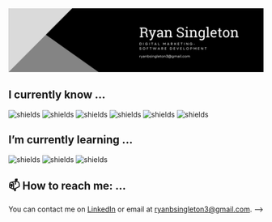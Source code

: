 <img src="https://github.com/ryansingleton-3/ryansingleton-3/blob/main/Black%20Modern%20Personal%20LinkedIn%20Banner.png">



## I currently know ...



![shields](https://img.shields.io/badge/Front--End-HTML-brightgreen)  ![shields](https://img.shields.io/badge/Front--End-CSS-brightgreen) ![shields](https://img.shields.io/badge/Front--End-JavaScript-green) ![shields](https://img.shields.io/badge/Front--End-BootStrap-green) ![shields](https://img.shields.io/badge/Front--End-ReactJS-green) ![shields](https://img.shields.io/badge/Programming-Python-green)


## I’m currently learning ...

![shields](https://img.shields.io/badge/Front--End-JavaScript-green)  ![shields](https://img.shields.io/badge/Front--End-React-green)   ![shields](https://img.shields.io/badge/Programming-C#-green)


## 📫 How to reach me: ...

You can contact me on [LinkedIn](https://www.linkedin.com/in/ryansingleton3/) or email at ryanbsingleton3@gmail.com. 
-->
